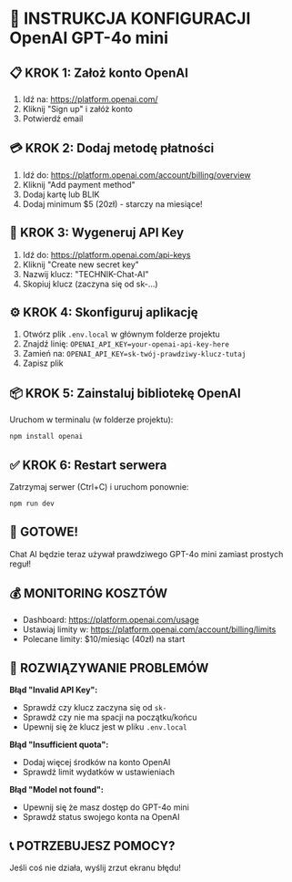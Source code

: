 # 🚀 INSTRUKCJA KONFIGURACJI OpenAI GPT-4o mini

## 📋 KROK 1: Założ konto OpenAI

1. Idź na: https://platform.openai.com/
2. Kliknij "Sign up" i załóż konto
3. Potwierdź email

## 💳 KROK 2: Dodaj metodę płatności

1. Idź do: https://platform.openai.com/account/billing/overview
2. Kliknij "Add payment method"
3. Dodaj kartę lub BLIK
4. Dodaj minimum $5 (20zł) - starczy na miesiące!

## 🔑 KROK 3: Wygeneruj API Key

1. Idź do: https://platform.openai.com/api-keys
2. Kliknij "Create new secret key"
3. Nazwij klucz: "TECHNIK-Chat-AI"
4. Skopiuj klucz (zaczyna się od sk-...)

## ⚙️ KROK 4: Skonfiguruj aplikację

1. Otwórz plik `.env.local` w głównym folderze projektu
2. Znajdź linię: `OPENAI_API_KEY=your-openai-api-key-here`
3. Zamień na: `OPENAI_API_KEY=sk-twój-prawdziwy-klucz-tutaj`
4. Zapisz plik

## 📦 KROK 5: Zainstaluj bibliotekę OpenAI

Uruchom w terminalu (w folderze projektu):
```bash
npm install openai
```

## ✅ KROK 6: Restart serwera

Zatrzymaj serwer (Ctrl+C) i uruchom ponownie:
```bash
npm run dev
```

## 🎯 GOTOWE!

Chat AI będzie teraz używał prawdziwego GPT-4o mini zamiast prostych reguł!

## 💰 MONITORING KOSZTÓW

- Dashboard: https://platform.openai.com/usage
- Ustawiaj limity w: https://platform.openai.com/account/billing/limits
- Polecane limity: $10/miesiąc (40zł) na start

## 🔧 ROZWIĄZYWANIE PROBLEMÓW

**Błąd "Invalid API Key":**
- Sprawdź czy klucz zaczyna się od `sk-`
- Sprawdź czy nie ma spacji na początku/końcu
- Upewnij się że klucz jest w pliku `.env.local`

**Błąd "Insufficient quota":**
- Dodaj więcej środków na konto OpenAI
- Sprawdź limit wydatków w ustawieniach

**Błąd "Model not found":**
- Upewnij się że masz dostęp do GPT-4o mini
- Sprawdź status swojego konta na OpenAI

## 📞 POTRZEBUJESZ POMOCY?

Jeśli coś nie działa, wyślij zrzut ekranu błędu!